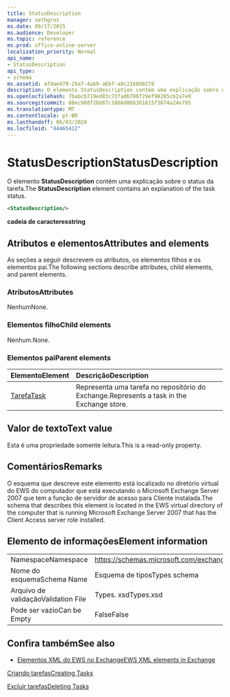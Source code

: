 ```yaml
---
title: StatusDescription
manager: sethgros
ms.date: 09/17/2015
ms.audience: Developer
ms.topic: reference
ms.prod: office-online-server
localization_priority: Normal
api_name:
- StatusDescription
api_type:
- schema
ms.assetid: afdae979-29a7-4ab9-a6bf-a8c2168d0278
description: O elemento StatusDescription contém uma explicação sobre o status da tarefa.
ms.openlocfilehash: 7babcb719ed83c73fadb786f29ef98265cb2a7e0
ms.sourcegitcommit: 88ec988f2bb67c1866d06b361615f3674a24e795
ms.translationtype: MT
ms.contentlocale: pt-BR
ms.lasthandoff: 06/03/2020
ms.locfileid: "44465412"
---
```

# <a name="statusdescription"></a><span data-ttu-id="c03e2-103">StatusDescription</span><span class="sxs-lookup"><span data-stu-id="c03e2-103">StatusDescription</span></span>

<span data-ttu-id="c03e2-104">O elemento **StatusDescription** contém uma explicação sobre o status da tarefa.</span><span class="sxs-lookup"><span data-stu-id="c03e2-104">The **StatusDescription** element contains an explanation of the task status.</span></span> 
  
```xml
<StatusDescription/>
```

 <span data-ttu-id="c03e2-105">**cadeia de caracteres**</span><span class="sxs-lookup"><span data-stu-id="c03e2-105">**string**</span></span>
## <a name="attributes-and-elements"></a><span data-ttu-id="c03e2-106">Atributos e elementos</span><span class="sxs-lookup"><span data-stu-id="c03e2-106">Attributes and elements</span></span>

<span data-ttu-id="c03e2-107">As seções a seguir descrevem os atributos, os elementos filhos e os elementos pai.</span><span class="sxs-lookup"><span data-stu-id="c03e2-107">The following sections describe attributes, child elements, and parent elements.</span></span>
  
### <a name="attributes"></a><span data-ttu-id="c03e2-108">Atributos</span><span class="sxs-lookup"><span data-stu-id="c03e2-108">Attributes</span></span>

<span data-ttu-id="c03e2-109">Nenhum</span><span class="sxs-lookup"><span data-stu-id="c03e2-109">None.</span></span>
  
### <a name="child-elements"></a><span data-ttu-id="c03e2-110">Elementos filho</span><span class="sxs-lookup"><span data-stu-id="c03e2-110">Child elements</span></span>

<span data-ttu-id="c03e2-111">Nenhum.</span><span class="sxs-lookup"><span data-stu-id="c03e2-111">None.</span></span>
  
### <a name="parent-elements"></a><span data-ttu-id="c03e2-112">Elementos pai</span><span class="sxs-lookup"><span data-stu-id="c03e2-112">Parent elements</span></span>

|<span data-ttu-id="c03e2-113">**Elemento**</span><span class="sxs-lookup"><span data-stu-id="c03e2-113">**Element**</span></span>|<span data-ttu-id="c03e2-114">**Descrição**</span><span class="sxs-lookup"><span data-stu-id="c03e2-114">**Description**</span></span>|
|:-----|:-----|
|[<span data-ttu-id="c03e2-115">Tarefa</span><span class="sxs-lookup"><span data-stu-id="c03e2-115">Task</span></span>](task.md) <br/> |<span data-ttu-id="c03e2-116">Representa uma tarefa no repositório do Exchange.</span><span class="sxs-lookup"><span data-stu-id="c03e2-116">Represents a task in the Exchange store.</span></span>  <br/> |
   
## <a name="text-value"></a><span data-ttu-id="c03e2-117">Valor de texto</span><span class="sxs-lookup"><span data-stu-id="c03e2-117">Text value</span></span>

<span data-ttu-id="c03e2-118">Esta é uma propriedade somente leitura.</span><span class="sxs-lookup"><span data-stu-id="c03e2-118">This is a read-only property.</span></span>
  
## <a name="remarks"></a><span data-ttu-id="c03e2-119">Comentários</span><span class="sxs-lookup"><span data-stu-id="c03e2-119">Remarks</span></span>

<span data-ttu-id="c03e2-120">O esquema que descreve este elemento está localizado no diretório virtual do EWS do computador que está executando o Microsoft Exchange Server 2007 que tem a função de servidor de acesso para Cliente instalada.</span><span class="sxs-lookup"><span data-stu-id="c03e2-120">The schema that describes this element is located in the EWS virtual directory of the computer that is running Microsoft Exchange Server 2007 that has the Client Access server role installed.</span></span>
  
## <a name="element-information"></a><span data-ttu-id="c03e2-121">Elemento de informações</span><span class="sxs-lookup"><span data-stu-id="c03e2-121">Element information</span></span>

|||
|:-----|:-----|
|<span data-ttu-id="c03e2-122">Namespace</span><span class="sxs-lookup"><span data-stu-id="c03e2-122">Namespace</span></span>  <br/> |https://schemas.microsoft.com/exchange/services/2006/types  <br/> |
|<span data-ttu-id="c03e2-123">Nome do esquema</span><span class="sxs-lookup"><span data-stu-id="c03e2-123">Schema Name</span></span>  <br/> |<span data-ttu-id="c03e2-124">Esquema de tipos</span><span class="sxs-lookup"><span data-stu-id="c03e2-124">Types schema</span></span>  <br/> |
|<span data-ttu-id="c03e2-125">Arquivo de validação</span><span class="sxs-lookup"><span data-stu-id="c03e2-125">Validation File</span></span>  <br/> |<span data-ttu-id="c03e2-126">Types. xsd</span><span class="sxs-lookup"><span data-stu-id="c03e2-126">Types.xsd</span></span>  <br/> |
|<span data-ttu-id="c03e2-127">Pode ser vazio</span><span class="sxs-lookup"><span data-stu-id="c03e2-127">Can be Empty</span></span>  <br/> |<span data-ttu-id="c03e2-128">False</span><span class="sxs-lookup"><span data-stu-id="c03e2-128">False</span></span>  <br/> |
   
## <a name="see-also"></a><span data-ttu-id="c03e2-129">Confira também</span><span class="sxs-lookup"><span data-stu-id="c03e2-129">See also</span></span>



- [<span data-ttu-id="c03e2-130">Elementos XML do EWS no Exchange</span><span class="sxs-lookup"><span data-stu-id="c03e2-130">EWS XML elements in Exchange</span></span>](ews-xml-elements-in-exchange.md)


[<span data-ttu-id="c03e2-131">Criando tarefas</span><span class="sxs-lookup"><span data-stu-id="c03e2-131">Creating Tasks</span></span>](https://msdn.microsoft.com/library/0ef97334-e8a0-4f67-a23a-dd9e2bbad49f%28Office.15%29.aspx)
  
[<span data-ttu-id="c03e2-132">Excluir tarefas</span><span class="sxs-lookup"><span data-stu-id="c03e2-132">Deleting Tasks</span></span>](https://msdn.microsoft.com/library/a3d7e25f-8a35-4901-b1d9-d31f418ab340%28Office.15%29.aspx)

